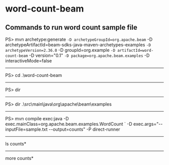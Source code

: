 # word-count-beam

## Commands to run word count sample file

PS> mvn archetype:generate `
 -D archetypeGroupId=org.apache.beam `
 -D archetypeArtifactId=beam-sdks-java-maven-archetypes-examples `
 -D archetypeVersion=2.36.0 `
 -D groupId=org.example `
 -D artifactId=word-count-beam `
 -D version="0.1" `
 -D package=org.apache.beam.examples `
 -D interactiveMode=false

 ---------------

 PS> cd .\word-count-beam

 --------------

 PS> dir

 ----------------

PS> dir .\src\main\java\org\apache\beam\examples

-------------------

PS> mvn compile exec:java -D exec.mainClass=org.apache.beam.examples.WordCount `
 -D exec.args="--inputFile=sample.txt --output=counts" -P direct-runner

 ----------------------

ls counts*

 ---------------

more counts*
